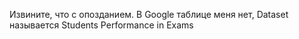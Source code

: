 Извините, что с опозданием. В Google таблице меня нет, Dataset называется Students Performance in Exams
